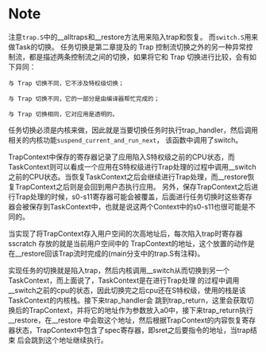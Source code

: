 # Note

注意`trap.S`中的__alltraps和__restore方法用来陷入trap和恢复。
而`switch.S`用来做Task的切换。
任务切换是第二章提及的 Trap 控制流切换之外的另一种异常控制流，都是描述两条控制流之间的切换，如果将它和 Trap 切换进行比较，会有如下异同：

    与 Trap 切换不同，它不涉及特权级切换；

    与 Trap 切换不同，它的一部分是由编译器帮忙完成的；

    与 Trap 切换相同，它对应用是透明的。

任务切换必须是内核来做，因此就是当要切换任务时执行trap_handler，然后调用相关的内核功能`suspend_current_and_run_next`，
该函数中调用了switch。

TrapContext中保存的寄存器记录了应用陷入S特权级之前的CPU状态，而TaskContext则可以看成一个应用在S特权级进行Trap处理的过程中调用__switch之前的CPU状态。当恢复TaskContext之后会继续进行Trap处理，而__restore恢复TrapContext之后则是会回到用户态执行应用。
另外，保存TrapContext之后进行Trap处理的时候，s0-s11寄存器可能会被覆盖，后面进行任务切换时这些寄存器会被保存到TaskContext中，也就是说这两个Context中的s0-s11也很可能是不同的。


当实现了将TrapContext存入用户空间的次高地址后，每次陷入trap时寄存器sscratch 存放的就是当前用户空间中的
TrapContext的地址，这个放置的动作是在__restore回该Trap流时完成的(main分支中的trap.S有注释)。

实现任务的切换就是陷入trap，然后内核调用__switch从而切换到另一个TaskContext，而上面说了，TaskContext是在进行Trap处理
的过程中调用__switch之前的cpu的状态，因此切换完之后cpu还在S特权级，使用的栈是该TaskContext的内核栈。接下来trap_handler会
跳到trap_return，这里会获取切换后的TrapContext，并将它的地址作为参数放入a0中，接下来trap_return执行__restore，在__restore
中会取这个地址，然后根据TrapContext的内容恢复寄存器状态，TrapContext中包含了spec寄存器，即sret之后要指令的地址，当trap结束
后会跳到这个地址继续执行。
